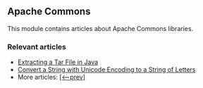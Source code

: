 ## Apache Commons

This module contains articles about Apache Commons libraries.

### Relevant articles
- [Extracting a Tar File in Java](https://www.baeldung.com/java-extract-tar-file)
- [Convert a String with Unicode Encoding to a String of Letters](https://www.baeldung.com/java-convert-string-unicode-encoding)
- More articles: [[<--prev]](../libraries-apache-commons)
